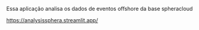 Essa aplicação analisa os dados de eventos offshore da base spheracloud

https://analysissphera.streamlit.app/
